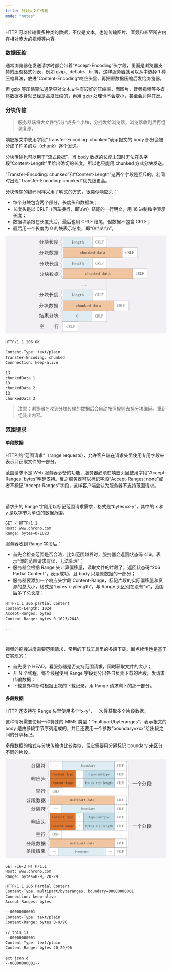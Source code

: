 ```yaml
---
title: 针对大文件传输
mode: "notes"
---
```


HTTP 可以传输很多种类的数据，不仅是文本，也能传输图片、音频和甚至所占内存相对庞大的视频等内容。

### 数据压缩

通常浏览器在发送请求时都会带着“Accept-Encoding”头字段，里面是浏览器支持的压缩格式列表，例如 gzip、deflate、br 等，这样服务器就可以从中选择 1 种压缩算法，放进“Content-Encoding”响应头里，再把原数据压缩后发给浏览器。

但 gzip 等压缩算法通常只对文本文件有较好的压缩率，而图片、音频视频等多媒体数据本身就已经是高度压缩的，再用 gzip 处理也不会变小，甚至会适得其反。

### 分块传输

> 服务器端将大文件“拆分“成多个小块，分批发给浏览器，浏览器收到后再组装复原。

响应报文中使用字段“Transfer-Encoding: chunked”表示报文的 body 部分会被分成了许多的块（chunk）逐个发送。  

分块传输也可以用于“流式数据”，当 body 数据的长度未知时无法在头字段“Content-Length”里给出确切的长度，所以也只能用 chunked 方式分块发送。

“Transfer-Encoding: chunked”和“Content-Length”这两个字段是互斥的，若同时出现“Transfer-Encoding: chunked”优先级更高。

分块传输的编码同样采用了明文的方式，很类似响应头：

- 每个分块包含两个部分，长度头和数据块；
- 长度头是以 CRLF（回车换行，即\r\n）结尾的一行明文，用 16 进制数字表示长度；
- 数据块紧跟在长度头后，最后也用 CRLF 结尾，但数据不包含 CRLF；
- 最后用一个长度为 0 的块表示结束，即“0\r\n\r\n”。

<img src="./Images/chunked.png" width=600>

<br>

```http
HTTP/1.1 206 OK

Content-Type: text/plain
Transfer-Encoding: chunked
Connnection: keep-alive

13
chunkedData 1
13
chunkedData 2
13
chunkedData 3
```

> 注意：浏览器在收到分块传输的数据后会自动按照规则去掉分块编码，重新组装出内容。

### 范围请求

#### 单段数据

HTTP 的“范围请求”（range requests），允许客户端在请求头里使用专用字段来表示只获取文件的一部分。

范围请求不是 Web 服务器必备的功能，服务器必须在响应头里使用字段“Accept-Ranges: bytes”明确支持。反之服务器可以标记字段“Accept-Ranges: none”或者不标记“Accept-Ranges”字段，这样客户端会认为服务器不支持范围请求。

<br>

请求头的 Range 字段用以标记范围请求需求，格式是“bytes=x-y”，其中的 x 和 y 是以字节为单位的数据范围。

```http
GET / HTTP/1.1
Host: www.chrono.com
Range: bytes=0-1023
```

服务器收到 Range 字段后：

- 首先会检查范围是否合法，比如范围越界时，服务器会返回状态码 416，表示“你的范围请求有误，无法处理”；
- 服务器会根据 Range 头计算偏移量，读取文件的片段了，返回状态码“206 Partial Content”，表示成功，且 body 只是原数据的一部分；
- 服务器要添加一个响应头字段 Content-Range，标记片段的实际偏移量和资源的总大小，格式是“bytes x-y/length”，与 Range 头区别在没有“=”，范围后多了总长度；

```http
HTTP/1.1 206 partial Content
Content-Length: 1024
Accept-Ranges: bytes
Content-Range: bytes 0-1023/2048

...
```

<br>

视频的拖拽进度需要范围请求，常用的下载工具里的多段下载、断点续传也是基于它实现的：

- 首先发个 HEAD，看服务器是否支持范围请求，同时获取文件的大小；
- 开 N 个线程，每个线程使用 Range 字段划分出各自负责下载的片段，发请求传输数据；
- 下载意外中断时根据上次的下载记录，用 Range 请求剩下的那一部分。

#### 多段数据

HTTP 还支持在 Range 头里使用多个“x-y”，一次性获取多个片段数据。  

这种情况需要使用一种特殊的 MIME 类型：“multipart/byteranges”，表示报文的 body 是由多段字节序列组成的，并且还要用一个参数“boundary=xxx”给出段之间的分隔标记。  

多段数据的格式与分块传输也比较类似，但它需要用分隔标记 boundary 来区分不同的片段。

<img src="./Images/chunks.png" width=600>

```http
GET /16-2 HTTP/1.1
Host: www.chrono.com
Range: bytes=0-9, 20-29
```

```http
HTTP/1.1 206 Partial Content
Content-Type: multipart/byteranges; boundary=00000000001
Connection: keep-alive
Accept-Ranges: bytes

--00000000001
Content-Type: text/plain
Content-Range: bytes 0-9/96

// this is
--00000000001
Content-Type: text/plain
Content-Range: bytes 20-29/96

ext json d
--00000000001--
```